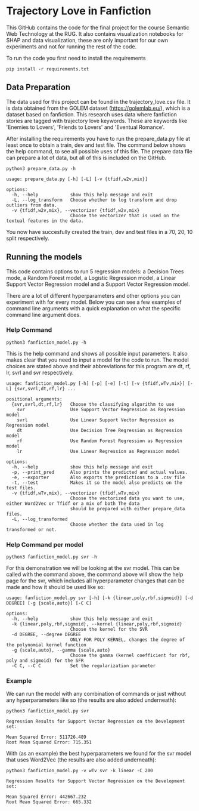 # Trajectory Love in Fanfiction
This GitHub contains the code for the final project for the course Semantic Web Technology at the RUG. It also contains visualization notebooks for SHAP and data visualization, these are only important for our own experiments and not for running the rest of the code.

To run the code you first need to install the requirements
```
pip install -r requirements.txt
```

## Data Preparation
The data used for this project can be found in the trajectory_love.csv file. It is data obtained from the GOLEM dataset (https://golemlab.eu/), which is a dataset based on fanfiction. This research uses data where fanfiction stories are tagged with trajectory love keywords. These are keywords like 'Enemies to Lovers', 'Friends to Lovers' and 'Eventual Romance'.

After installing the requirements you have to run the prepare_data.py file at least once to obtain a train, dev and test file. The command below shows the help command, to see all possible uses of this file. The prepare data file can prepare a lot of data, but all of this is included on the GitHub.
```
python3 prepare_data.py -h

usage: prepare_data.py [-h] [-L] [-v {tfidf,w2v,mix}]

options:
  -h, --help            show this help message and exit
  -L, --log_transform   Choose whether to log transform and drop outliers from data.
  -v {tfidf,w2v,mix}, --vectorizer {tfidf,w2v,mix}
                        Choose the vectorizer that is used on the textual features in the data.
```



You now have succesfully created the train, dev and test files in a 70, 20, 10 split respectively.

## Running the models
This code contains options to run 5 regression models: a Decision Trees mode, a Random Forest model, a Logistic Regression model, a Linear Support Vector Regression model and a Support Vector Regression model.

There are a lot of different hyperparameters and other options you can experiment with for every model. Below you can see a few examples of command line arguments with a quick explanation on what the specific command line argument does.

### Help Command
```
python3 fanfiction_model.py -h
```
This is the help command and shows all possible input parameters. It also makes clear that you need to input a model for the code to run. The model choices are stated above and their abbreviations for this program are dt, rf, lr, svrl and svr respectively. 

```
usage: fanfiction_model.py [-h] [-p] [-e] [-t] [-v {tfidf,wTv,mix}] [-L] {svr,svrl,dt,rf,lr} ...

positional arguments:
  {svr,svrl,dt,rf,lr}   Choose the classifying algorithm to use
    svr                 Use Support Vector Regression as Regression model
    svrl                Use Linear Support Vector Regression as Regression model
    dt                  Use Decision Tree Regression as Regression model
    rf                  Use Random Forest Regression as Regression model
    lr                  Use Linear Regression as Regression model

options:
  -h, --help            show this help message and exit
  -p, --print_pred      Also prints the predicted and actual values.
  -e, --exporter        Also exports the predictions to a .csv file
  -t, --test            Makes it so the model also predicts on the test files.
  -v {tfidf,wTv,mix}, --vectorizer {tfidf,wTv,mix}
                        Choose the vectorized data you want to use, either Word2Vec or Tfidf or a mix of both The data
                        should be prepared with either prepare_data files.
  -L, --log_transformed
                        Choose whether the data used in log transformed or not.
```


### Help Command per model
```
python3 fanfiction_model.py svr -h
```

For this demonstration we will be looking at the svr model. This can be called with the command above, the command above will show the help page for the svr, which includes all hyperparameter changes that can be made and how it should be used like so: 
```
usage: fanfiction_model.py svr [-h] [-k {linear,poly,rbf,sigmoid}] [-d DEGREE] [-g {scale,auto}] [-C C]

options:
  -h, --help            show this help message and exit
  -k {linear,poly,rbf,sigmoid}, --kernel {linear,poly,rbf,sigmoid}
                        Choose the kernel for the SVR
  -d DEGREE, --degree DEGREE
                        ONLY FOR POLY KERNEL, changes the degree of the polynomial kernel function
  -g {scale,auto}, --gamma {scale,auto}
                        Choose the gamma (kernel coefficient for rbf, poly and sigmoid) for the SFR
  -C C, --C C           Set the regularization parameter
```

### Example
We can run the model with any combination of commands or just without any hyperparameters like so (the results are also added underneath):
```
python3 fanfiction_model.py svr

Regression Results for Support Vector Regression on the Development set:

Mean Squared Error: 511726.489
Root Mean Squared Error: 715.351
```

With (as an example) the best hyperparameters we found for the svr model that uses Word2Vec (the results are also added underneath):
```
python3 fanfiction_model.py -v wTv svr -k linear -C 200

Regression Results for Support Vector Regression on the Development set:

Mean Squared Error: 442667.232
Root Mean Squared Error: 665.332
```
